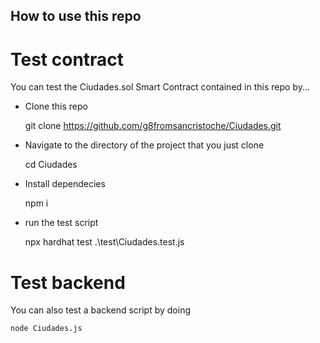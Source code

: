 ## How to use this repo

# Test contract

You can test the Ciudades.sol Smart Contract contained in this repo by...

- Clone this repo


    git clone https://github.com/g8fromsancristoche/Ciudades.git

- Navigate to the directory of the project that you just clone


    cd Ciudades

- Install dependecies


    npm i

- run the test script


    npx hardhat test .\test\Ciudades.test.js

# Test backend

You can also test a backend script by doing

    node Ciudades.js
